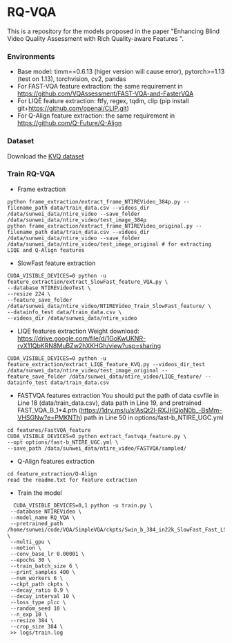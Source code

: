 # RQ-VQA
This is a repository for the models proposed in the paper "Enhancing Blind Video Quality Assessment with Rich Quality-aware Features ".

### Environments
- Base model: timm==0.6.13 (higer version will cause error), pytorch>=1.13 (test on 1.13), torchvision, cv2, pandas
- For FAST-VQA feature extraction: the same requirement in https://github.com/VQAssessment/FAST-VQA-and-FasterVQA
- For LIQE feature extraction: ftfy, regex, tqdm, clip (pip install git+https://github.com/openai/CLIP.git)
- For Q-Align feature extraction: the same requirement in https://github.com/Q-Future/Q-Align

### Dataset
Download the [KVQ dataset](https://drive.google.com/drive/folders/1dkC4NsxMrd6Rxm1IogKe71U8bYy76ojV)

### Train RQ-VQA
- Frame extraction
```
python frame_extraction/extract_frame_NTIREVideo_384p.py --filename_path data/train_data.csv --videos_dir /data/sunwei_data/ntire_video --save_folder /data/sunwei_data/ntire_video/test_image_384p
python frame_extraction/extract_frame_NTIREVideo_original.py --filename_path data/train_data.csv --videos_dir /data/sunwei_data/ntire_video --save_folder /data/sunwei_data/ntire_video/test_image_original # for extracting LIQE and Q-Align features
```

- SlowFast feature extraction
```
CUDA_VISIBLE_DEVICES=0 python -u feature_extraction/extract_SlowFast_feature_VQA.py \
--database NTIREVideoTest \
--resize 224 \
--feature_save_folder  /data/sunwei_data/ntire_video/NTIREVideo_Train_SlowFast_feature/ \
--datainfo_test data/train_data.csv \
--videos_dir /data/sunwei_data/ntire_video
```

- LIQE features extraction
Weight download: https://drive.google.com/file/d/1GoKwUKNR-rvX11QbKRN8MuBZw2hXKHGh/view?usp=sharing
```
CUDA_VISIBLE_DEVICES=0 python -u feature_extraction/extract_LIQE_feature_KVQ.py --videos_dir_test /data/sunwei_data/ntire_video/test_image_original --feature_save_folder /data/sunwei_data/ntire_video/LIQE_feature/ --datainfo_test data/train_data.csv
```

- FASTVQA features extraction
You should put the path of data csvfile in Line 18 (data/train_data.csv), data path in Line 19, and pretrained FAST_VQA_B_1*4.pth (https://1drv.ms/u/s!AsQt2I-RXJHQjoN0b_-BsMm-VHSGNw?e=PMKNTh) path in Line 50 in options/fast-b_NTIRE_UGC.yml
```
cd features/FastVQA_feature
CUDA_VISIBLE_DEVICES=0 python extract_fastvqa_feature.py \
--opt options/fast-b_NTIRE_UGC.yml \
--save_path /data/sunwei_data/ntire_video/FASTVQA/sampled/
```
- Q-Align features extraction
```
cd feature_extraction/Q-Align
read the readme.txt for feature extraction 
````

- Train the model
```
  CUDA_VISIBLE_DEVICES=0,1 python -u train.py \
 --database NTIREVideo \
 --model_name RQ_VQA \
 --pretrained_path /home/sunwei/code/VQA/SimpleVQA/ckpts/Swin_b_384_in22k_SlowFast_Fast_LSVQ.pth \
 --multi_gpu \
 --motion \
 --conv_base_lr 0.00001 \
 --epochs 30 \
 --train_batch_size 6 \
 --print_samples 400 \
 --num_workers 6 \
 --ckpt_path ckpts \
 --decay_ratio 0.9 \
 --decay_interval 10 \
 --loss_type plcc \
 --random_seed 10 \
 --n_exp 10 \
 --resize 384 \
 --crop_size 384 \
 >> logs/train.log
```